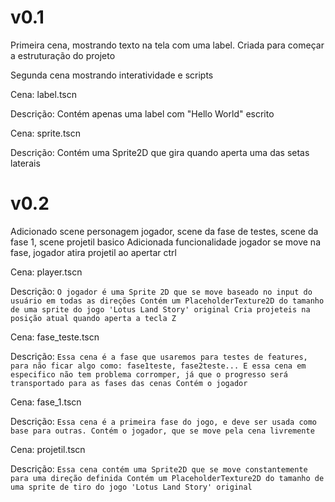 # v0.1

Primeira cena, mostrando texto na tela com uma label. Criada para começar a estruturação do projeto

Segunda cena mostrando interatividade e scripts

Cena: label.tscn 

Descrição: Contém apenas uma label com "Hello World" escrito

Cena: sprite.tscn 

Descrição: Contém uma Sprite2D que gira quando aperta uma das setas laterais

# v0.2

Adicionado scene personagem jogador, scene da fase de testes, scene da fase 1, scene projetil basico
Adicionada funcionalidade jogador se move na fase, jogador atira projetil ao apertar ctrl

Cena: player.tscn

Descrição: 
	```
	O jogador é uma Sprite 2D que se move baseado no input do usuário em todas as direções
	Contém um PlaceholderTexture2D do tamanho de uma sprite do jogo 'Lotus Land Story' original
	Cria projeteis na posição atual quando aperta a tecla Z
	```

Cena: fase_teste.tscn

Descrição: 
	```
	Essa cena é a fase que usaremos para testes de features, para não ficar algo como: fase1teste, fase2teste... E essa cena em especifico não tem problema corromper, já que o progresso será transportado para as fases das cenas
	Contém o jogador
	```

Cena: fase_1.tscn

Descrição: 
	```
	Essa cena é a primeira fase do jogo, e deve ser usada como base para outras.
	Contém o jogador, que se move pela cena livremente
	```
	
Cena: projetil.tscn

Descrição: 
	```
	Essa cena contém uma Sprite2D que se move constantemente para uma direção definida
	Contém um PlaceholderTexture2D do tamanho de uma sprite de tiro do jogo 'Lotus Land Story' original
	```
	
